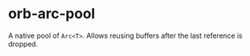 # orb-arc-pool

A native pool of `Arc<T>`. Allows reusing buffers after the last reference is dropped.
